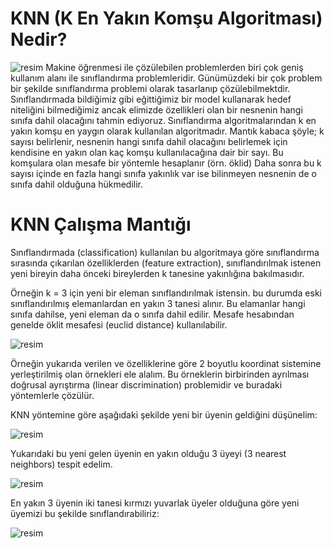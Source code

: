 # KNN (K En Yakın Komşu Algoritması) Nedir?

![resim](https://www.veribilimiokulu.com/wp-content/uploads/2017/07/k_en_yakin_komsu_anime.png)
Makine öğrenmesi ile çözülebilen problemlerden biri çok geniş kullanım alanı ile sınıflandırma problemleridir. Günümüzdeki bir çok problem bir şekilde sınıflandırma problemi olarak tasarlanıp çözülebilmektdir. Sınıflandırmada bildiğimiz gibi eğittiğimiz bir model kullanarak hedef niteliğini bilmediğimiz ancak elimizde özellikleri olan bir nesnenin hangi sınıfa dahil olacağını tahmin ediyoruz. Sınıflandırma algoritmalarından k en yakın komşu en yaygın olarak kullanılan algoritmadır. Mantık kabaca şöyle; k sayısı belirlenir, nesnenin hangi sınıfa dahil olacağını belirlemek için kendisine en yakın olan kaç komşu kullanılacağına dair bir sayı. Bu komşulara olan mesafe bir yöntemle hesaplanır (örn. öklid) Daha sonra bu k sayısı içinde en fazla hangi sınıfa yakınlık var ise bilinmeyen nesnenin de o sınıfa dahil olduğuna hükmedilir.
# KNN Çalışma Mantığı
Sınıflandırmada (classification) kullanılan bu algoritmaya göre sınıflandırma sırasında çıkarılan özelliklerden (feature extraction), sınıflandırılmak istenen yeni bireyin daha önceki bireylerden k tanesine yakınlığına bakılmasıdır.

Örneğin k = 3 için yeni bir eleman sınıflandırılmak istensin. bu durumda eski sınıflandırılmış elemanlardan en yakın 3 tanesi alınır. Bu elamanlar hangi sınıfa dahilse, yeni eleman da o sınıfa dahil edilir. Mesafe hesabından genelde öklit mesafesi (euclid distance) kullanılabilir.

![resim](https://bilgisayarkavramlari.com/wp-content/uploads/2008/11/yerlestirme.jpg)

Örneğin yukarıda verilen ve özelliklerine göre 2 boyutlu koordinat sistemine yerleştirilmiş olan örnekleri ele alalım. Bu örneklerin birbirinden ayrılması doğrusal ayrıştırma (linear discrimination) problemidir ve buradaki yöntemlerle çözülür.

KNN yöntemine göre aşağıdaki şekilde yeni bir üyenin geldiğini düşünelim:

![resim](https://bilgisayarkavramlari.com/wp-content/uploads/2008/11/yeniuye.jpg)

Yukarıdaki bu yeni gelen üyenin en yakın olduğu 3 üyeyi (3 nearest neighbors) tespit edelim.

![resim](https://bilgisayarkavramlari.com/wp-content/uploads/2008/11/yeniuyemesafe.jpg)

En yakın 3 üyenin iki tanesi kırmızı yuvarlak üyeler olduğuna göre yeni üyemizi bu şekilde sınıflandırabiliriz:

![resim](https://bilgisayarkavramlari.com/wp-content/uploads/2008/11/yeniuyemesafesiniflandirma.jpg)



